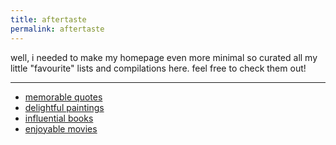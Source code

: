 ```yaml
---
title: aftertaste
permalink: aftertaste
---
```



well, i needed to make my homepage even more minimal so curated all my little "favourite" lists and compilations here. feel free to check them out!

---

- <a href="/favourite-quotes">memorable quotes</a>
- <a href="/favourite-paintings">delightful paintings</a>  
- <a href="https://www.goodreads.com/review/list/116783385?shelf=favorites&view=table">influential books</a>
- <a href="https://letterboxd.com/wiseonn/list/favourite-ones/">enjoyable movies</a>
